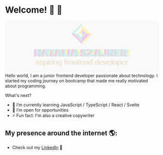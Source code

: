
# Welcome! 👋 👋

<img src="https://raw.githubusercontent.com/nattinats/nattinats/main/nattinats.png" alt="banner that says Natalia Szajner - aspiring frontend developer">
Hello world, I am a junior frontend developer passionate about technology. 
I started my coding journey on bootcamp that made me really motivated about programming. 

What's next? 

- 🌱 I’m currently learning JavaScript / TypeScript / React / Svelte
- 💬 I’m open for opportunities 
- ⚡ Fun fact: I'm also a creative copywriter

## My presence around the internet 🌎:

- Check out my <a href="https://www.linkedin.com/in/natinats/">LinkedIn</a> 💼
